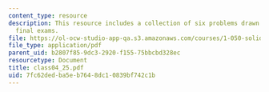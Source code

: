```yaml
---
content_type: resource
description: This resource includes a collection of six problems drawn from past years?
  final exams.
file: https://ol-ocw-studio-app-qa.s3.amazonaws.com/courses/1-050-solid-mechanics-fall-2004/7fc62dedba5eb7648dc10839bf742c1b_class04_25.pdf
file_type: application/pdf
parent_uid: b2807f85-9dc3-2920-f155-75bbcbd328ec
resourcetype: Document
title: class04_25.pdf
uid: 7fc62ded-ba5e-b764-8dc1-0839bf742c1b
---
```

